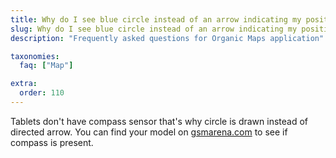 ```yaml
---
title: Why do I see blue circle instead of an arrow indicating my position?
slug: Why do I see blue circle instead of an arrow indicating my position?
description: "Frequently asked questions for Organic Maps application"

taxonomies:
  faq: ["Map"]

extra:
  order: 110
---
```


Tablets don't have compass sensor that's why circle is drawn instead of directed arrow.
You can find your model on [gsmarena.com](https://www.gsmarena.com) to see if compass is present.
